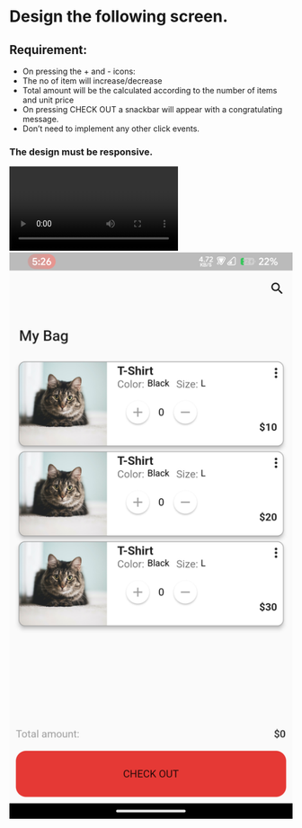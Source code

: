 # Design the following screen.

## Requirement:

- On pressing the + and - icons:
- The no of item will increase/decrease
- Total amount will be the calculated according to the number of items and unit price
- On pressing CHECK OUT a snackbar will appear with a congratulating message.
- Don’t need to implement any other click events.

### The design must be responsive.

<video src="screen-20231008-172732.mp4" controls title="Title"></video> ![Alt text](Screenshot_20231008-172636_flutter_projects.png)
